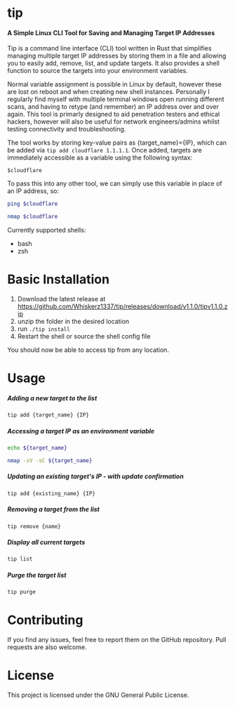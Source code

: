 # tip 
#### A Simple Linux CLI Tool for Saving and Managing Target IP Addresses

Tip is a command line interface (CLI) tool written in Rust that simplifies managing multiple target IP addresses by storing them in a file and allowing you to easily add, remove, list, and update targets. It also provides a shell function to source the targets into your environment variables.

Normal variable assignment is possible in Linux by default, however these are lost on reboot and when creating new shell instances. Personally I regularly find myself with multiple terminal windows open running different scans, and having to retype (and remember) an IP address over and over again. This tool is primarly designed to aid penetration testers and ethical hackers, however will also be useful for network engineers/admins whilst testing connectivity and troubleshooting.

The tool works by storing key-value pairs as {target_name}={IP}, which can be added via ```tip add cloudflare 1.1.1.1```. Once added, targets are immediately accessible as a variable using the following syntax: 

```$cloudflare```

To pass this into any other tool, we can simply use this variable in place of an IP address, so: 

```bash
ping $cloudflare
```
```bash
nmap $cloudflare
```

Currently supported shells:

* bash
* zsh

# Basic Installation

1. Download the latest release at https://github.com/Whiskerz1337/tip/releases/download/v1.1.0/tipv1.1.0.zip
2. unzip the folder in the desired location
3. run ```./tip install```
4. Restart the shell or source the shell config file

You should now be able to access tip from any location.

# Usage

##### Adding a new target to the list
```bash
tip add {target_name} {IP}
```

##### Accessing a target IP as an environment variable
```bash
echo ${target_name}
```
```bash
nmap -sV -sC ${target_name}
```

##### Updating an existing target's IP - with update confirmation
```bash
tip add {existing_name} {IP}
```

##### Removing a target from the list
```bash
tip remove {name}
```

##### Display all current targets
```bash
tip list
```

##### Purge the target list
```bash
tip purge
```

# Contributing
If you find any issues, feel free to report them on the GitHub repository. Pull requests are also welcome.

# License
This project is licensed under the GNU General Public License.
